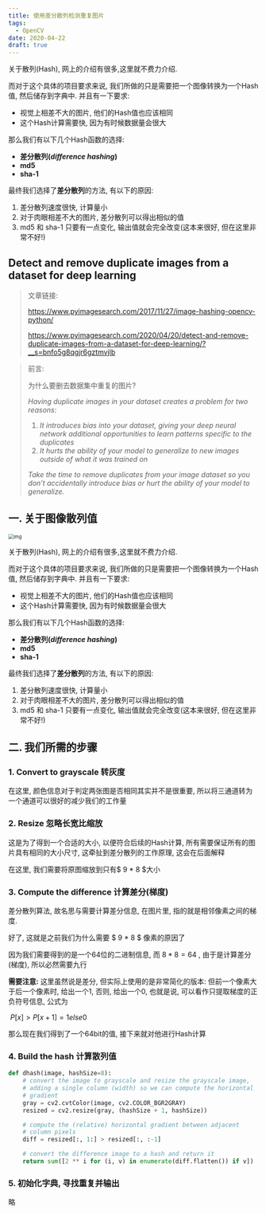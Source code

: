 ```yaml
---
title: 使用差分散列检测重复图片
tags:
  - OpenCV
date: 2020-04-22
draft: true
---
```


关于散列(Hash), 网上的介绍有很多,这里就不费力介绍.

而对于这个具体的项目要求来说, 我们所做的只是需要把一个图像转换为一个Hash值, 然后储存到字典中. 并且有一下要求:

- 视觉上相差不大的图片, 他们的Hash值也应该相同
- 这个Hash计算需要快, 因为有时候数据量会很大



那么我们有以下几个Hash函数的选择:

- **差分散列(*difference hashing*)**
- **md5**
- **sha-1**



最终我们选择了**差分散列**的方法, 有以下的原因:

1. 差分散列速度很快, 计算量小
2. 对于肉眼相差不大的图片, 差分散列可以得出相似的值
3. md5 和 sha-1 只要有一点变化, 输出值就会完全改变(这本来很好, 但在这里非常不好!)

<!-- excerpt -->

## Detect and remove duplicate images from a dataset for deep learning

<!-- toc -->

> 文章链接:
>
> https://www.pyimagesearch.com/2017/11/27/image-hashing-opencv-python/
>
> https://www.pyimagesearch.com/2020/04/20/detect-and-remove-duplicate-images-from-a-dataset-for-deep-learning/?__s=bnfo5g8qgjr6gztmvjlb

> 前言: 
>
> 为什么要删去数据集中重复的图片?
>
> *Having duplicate images in your dataset creates a problem for two reasons:*
>
> 1. *It introduces bias into your dataset, giving your deep neural network additional opportunities to learn patterns specific to the duplicates*
> 2. *It hurts the ability of your model to generalize to new images outside of what it was trained on*
>
> *Take the time to remove duplicates from your image dataset so you don’t accidentally introduce bias or hurt the ability of your model to generalize.*

<!-- more -->



## 一. 关于图像散列值

<img src="https://dynais-imh-hub.oss-cn-hangzhou.aliyuncs.com/img/20200725010512.png" alt="img" style="zoom: 67%;" />



关于散列(Hash), 网上的介绍有很多,这里就不费力介绍.

而对于这个具体的项目要求来说, 我们所做的只是需要把一个图像转换为一个Hash值, 然后储存到字典中. 并且有一下要求:

- 视觉上相差不大的图片, 他们的Hash值也应该相同
- 这个Hash计算需要快, 因为有时候数据量会很大



那么我们有以下几个Hash函数的选择:

- **差分散列(*difference hashing*)**
- **md5**
- **sha-1**



最终我们选择了**差分散列**的方法, 有以下的原因:

1. 差分散列速度很快, 计算量小
2. 对于肉眼相差不大的图片, 差分散列可以得出相似的值
3. md5 和 sha-1 只要有一点变化, 输出值就会完全改变(这本来很好, 但在这里非常不好!)





## 二. 我们所需的步骤

### 1. Convert to grayscale 转灰度

在这里, 颜色信息对于判定两张图是否相同其实并不是很重要, 所以将三通道转为一个通道可以很好的减少我们的工作量



### 2. Resize 忽略长宽比缩放

这是为了得到一个合适的大小, 以便符合后续的Hash计算, 所有需要保证所有的图片具有相同的大小尺寸, 这牵扯到差分散列的工作原理, 这会在后面解释

在这里, 我们需要将原图缩放到只有$ 9 * 8 $大小



### 3. Compute the difference 计算差分(梯度)

差分散列算法, 故名思与需要计算差分信息, 在图片里, 指的就是相邻像素之间的梯度.

好了, 这就是之前我们为什么需要 $ 9 * 8 $ 像素的原因了

因为我们需要得到的是一个64位的二进制信息, 而 $8 * 8=64$ , 由于是计算差分(梯度), 所以必然需要九行

**需要注意:** 这里虽然说是差分, 但实际上使用的是非常简化的版本: 但前一个像素大于后一个像素时, 给出一个$1$, 否则, 给出一个$0$, 也就是说, 可以看作只提取梯度的正负符号信息, 公式为 

​												$P[x] > P[x + 1] = 1 else 0$

那么现在我们得到了一个64bit的值, 接下来就对他进行Hash计算



### 4. Build the hash 计算散列值

```python
def dhash(image, hashSize=8):
	# convert the image to grayscale and resize the grayscale image,
	# adding a single column (width) so we can compute the horizontal
	# gradient
	gray = cv2.cvtColor(image, cv2.COLOR_BGR2GRAY)
	resized = cv2.resize(gray, (hashSize + 1, hashSize))

	# compute the (relative) horizontal gradient between adjacent
	# column pixels
	diff = resized[:, 1:] > resized[:, :-1]

	# convert the difference image to a hash and return it
	return sum([2 ** i for (i, v) in enumerate(diff.flatten()) if v])
```



### 5. 初始化字典, 寻找重复并输出

略

